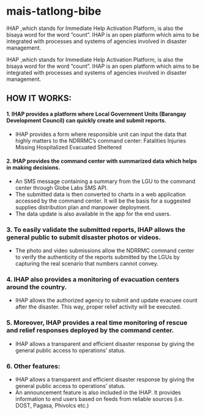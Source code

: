 # mais-tatlong-bibe
IHAP ,which stands for Immediate Help Activation Platform, is also the bisaya word for the word “count”.  IHAP is an open platform which aims to be integrated with processes and systems of agencies involved in disaster management. 



IHAP ,which stands for Immediate Help Activation Platform, is also the bisaya word for the word “count”. 
IHAP is an open platform which aims to be integrated with processes and systems of agencies involved in disaster management. 

<h2>HOW IT WORKS:</h2>

<h4>1. IHAP provides a platform where Local Government Units (Barangay Development Council) can quickly create and submit reports.</h4>
<ul>
<li>
IHAP provides a form where responsible unit can input the data that highly matters to the NDRRMC’s command center:
	Fatalities
	Injuries
	Missing
	Hospitalized
	Evacuated
	Sheltered</li></ul>
<h4>2. IHAP provides the command center with summarized data which helps in making decisions.  </h4>
<ul><li>An SMS message containing a summary from the LGU to the command center through Globe Labs SMS API. </li>

<li>The submitted data is then converted to charts in a web application accessed by the command center. It will be the basis for a suggested supplies distribution plan and manpower deployment.</li>
<li>The data update is also available in the app for the end users.</li></ul>
<h3>3. To easily validate the submitted reports, IHAP allows the general public to submit disaster photos or videos.</h3>
<ul><li>The photo and video submissions allow the NDRRMC command center to verify the authenticity of the reports submitted by the LGUs by capturing the real scenario that numbers cannot convey.</li></ul>
<h3>4. IHAP also provides a monitoring of evacuation centers around the country.</h3>
<ul><li>IHAP allows the authorized agency to submit and update evacuee count after the disaster. This way, proper relief activity will be executed. </li></ul>
<h3>5. Moreover, IHAP provides a real time monitoring of rescue and relief responses deployed by the command center.</h3> 
<ul><li>IHAP allows a transparent and efficient disaster response by giving the general public access to operations’ status.</li></ul>
<h3>6. Other features:</h3>
<ul><li>IHAP allows a transparent and efficient disaster response by giving the general public access to operations’ status.</li>
<li>An announcement feature is also included in the IHAP. It provides information to end users based on feeds from reliable sources (i.e. DOST, Pagasa, Phivolcs etc.)</li></ul>







	


	


